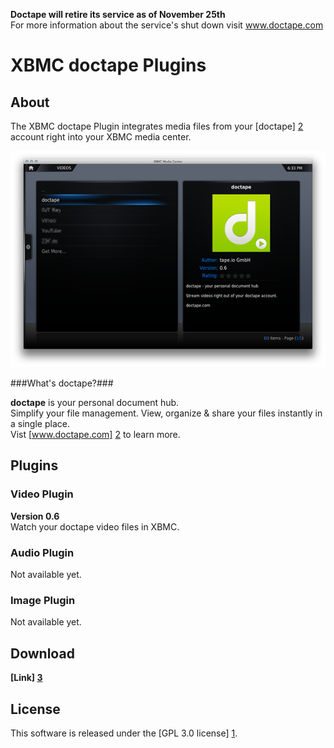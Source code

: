 **Doctape will retire its service as of November 25th**  
For more information about the service's shut down visit www.doctape.com

XBMC doctape Plugins
======================

About
-----
The XBMC doctape Plugin integrates media files from your [doctape] [2] account right into your XBMC media center.

![Screenshot Video Plugin](https://github.com/doctape/dt-xbmc/raw/master/assets/dt-xbmc-video-001.png)  

###What's doctape?###

**doctape** is your personal document hub.  
Simplify your file management. View, organize & share your files instantly in a single place.  
Vist [www.doctape.com] [2] to learn more.

Plugins
-------

### Video Plugin ###
**Version 0.6**  
Watch your doctape video files in XBMC.

### Audio Plugin ###
Not available yet.

### Image Plugin ###
Not available yet.


Download
--------
**[Link] [3]**

License
-------
This software is released under the [GPL 3.0 license] [1].



[1]: http://www.gnu.org/licenses/gpl-3.0.html
[2]: http://www.doctape.com
[3]: https://github.com/doctape/dt-xbmc/downloads
